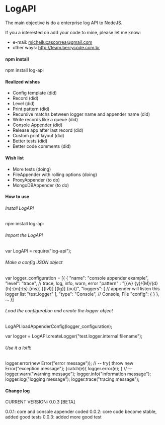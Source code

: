 # LogAPI
The main objective is do a enterprise log API to NodeJS.

If you a interested on add your code to mine, please let me know: 
- e-mail: michellucascorrea@gmail.com
- other ways: http://team.berrycode.com.br

#### npm install
npm install log-api

#### Realized wishes
- Config template (did)
- Record (did)
- Level (did)
- Print pattern (did)
- Recursive matchs between logger name and appender name (did)
- Write records like a queue (did)
- Console Appender (did)
- Release app after last record (did)
- Custom print layout (did)
- Better tests (did)
- Better code comments (did)

#### Wish list
- More tests (doing)
- FileAppender with rolling options (doing)
- ProxyAppender (to do)
- MongoDBAppender (to do)

#### How to use
###### Install LogAPI
npm install log-api

###### Import the LogAPI
var LogAPI = require("log-api"); 

###### Make a config  JSON object
var logger_configuration = [{
    {
        "name": "console appender example",
        "level": "trace", // trace, log, info, warn, error
        "pattern" : "[{w} {y}/{M}/{d} {h}:{m}:{s}.{ms}] [{lvl}] [{lg}] {out}",
        "loggers": [ // appender will listen this logger list
            "test.logger"
        ],
        "type": "Console", // Console, File
        "config": { <appender extra configuration> } 
    },
	<more appender configurations>
	...
}]

###### Load the configuration and create the logger object
LogAPI.loadAppenderConfig(logger_configuration);

var logger = LogAPI.createLogger("test.logger.internal.filename");

###### Use it a lot!!!
logger.error(new Error("error message"));
// --
try{
	throw new Error("exception message");
}catch(e){
	logger.error(e);
}
// --
logger.warn("warning message");
logger.info("information message");
logger.log("logging message");
logger.trace("tracing message");


#### Change log
CURRENT VERSION: 0.0.3 [BETA]

0.0.1: core and console appender coded
0.0.2: core code become stable, added good tests
0.0.3: added more good test
 



 